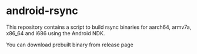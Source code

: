 # android-rsync

This repository contains a script to build rsync binaries for aarch64, armv7a, x86_64 and i686 using the Android NDK.

You can download prebuilt binary from release page
